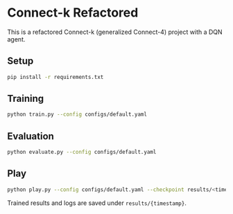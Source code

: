 # Connect-k Refactored

This is a refactored Connect-k (generalized Connect-4) project with a DQN agent.

## Setup

```bash
pip install -r requirements.txt
```

## Training

```bash
python train.py --config configs/default.yaml
```

## Evaluation

```bash
python evaluate.py --config configs/default.yaml
```

## Play

```bash
python play.py --config configs/default.yaml --checkpoint results/<timestamp>/checkpoint_10000.pt
```

Trained results and logs are saved under `results/{timestamp}`.
